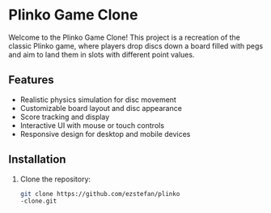 # Plinko Game Clone

Welcome to the Plinko Game Clone! This project is a recreation of the classic Plinko game, where players drop discs down a board filled with pegs and aim to land them in slots with different point values. 

## Features

- Realistic physics simulation for disc movement
- Customizable board layout and disc appearance
- Score tracking and display
- Interactive UI with mouse or touch controls
- Responsive design for desktop and mobile devices

## Installation

1. Clone the repository:
   ```bash
   git clone https://github.com/ezstefan/plinko
   -clone.git
